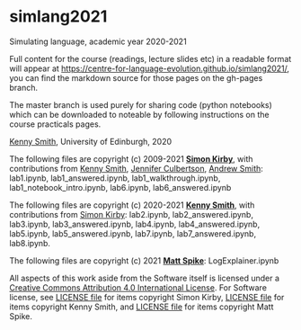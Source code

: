 # simlang2021
Simulating language, academic year 2020-2021

Full content for the course (readings, lecture slides etc) in a readable format will appear at https://centre-for-language-evolution.github.io/simlang2021/, you can find the markdown source for those pages on the gh-pages branch.

The master branch is used purely for sharing code (python notebooks) which can be downloaded to noteable by following instructions on the course practicals pages.

[Kenny Smith](http://lel.ed.ac.uk/~kenny/), University of Edinburgh, 2020

The following files are copyright (c) 2009-2021 [**Simon Kirby**](http://www.lel.ed.ac.uk/~simon), with contributions from [Kenny Smith](http://www.lel.ed.ac.uk/~kenny/), [Jennifer Culbertson](https://jennifer-culbertson.github.io), [Andrew Smith](https://www.stir.ac.uk/people/256435): lab1.ipynb, lab1_answered.ipynb, lab1_walkthrough.ipynb, lab1_notebook_intro.ipynb, lab6.ipynb, lab6_answered.ipynb

The following files are copyright (c) 2020-2021 [**Kenny Smith**](http://www.lel.ed.ac.uk/~kenny), with contributions from [Simon Kirby](http://www.lel.ed.ac.uk/~simon): lab2.ipynb, lab2_answered.ipynb, lab3.ipynb, lab3_answered.ipynb, lab4.ipynb, lab4_answered.ipynb, lab5.ipynb, lab5_answered.ipynb, lab7.ipynb, lab7_answered.ipynb, lab8.ipynb.

The following files are copyright (c) 2021 [**Matt Spike**](https://sites.google.com/site/matspike/): LogExplainer.ipynb

All aspects of this work aside from the Software itself is licensed under a [Creative Commons Attribution 4.0 International License](http://creativecommons.org/licenses/by/4.0/). For Software license, see [LICENSE file](LICENSE) for items copyright Simon Kirby, [LICENSE file](LICENSEKS) for items copyright Kenny Smith, and [LICENSE file](LICENSEMS) for items copyright Matt Spike.
